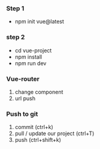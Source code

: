### Step 1 
- npm init vue@latest
### step 2
- cd vue-project
- npm install
- npm run dev
### Vue-router
 1) change component
 2) url push

### Push to git
1) commit (ctrl+k)
2) pull / update our project (ctrl+T)
3) push (ctrl+shift+k)